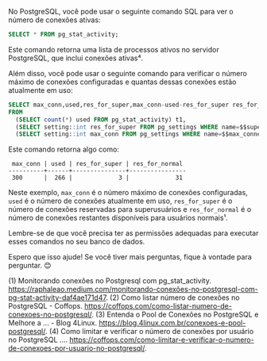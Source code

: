 No PostgreSQL, você pode usar o seguinte comando SQL para ver o número de conexões ativas:

```sql
SELECT * FROM pg_stat_activity;
```

Este comando retorna uma lista de processos ativos no servidor PostgreSQL, que inclui conexões ativas⁴.

Além disso, você pode usar o seguinte comando para verificar o número máximo de conexões configuradas e quantas dessas conexões estão atualmente em uso:

```sql
SELECT max_conn,used,res_for_super,max_conn-used-res_for_super res_for_normal
FROM  
  (SELECT count(*) used FROM pg_stat_activity) t1, 
  (SELECT setting::int res_for_super FROM pg_settings WHERE name=$$superuser_reserved_connections$$) t2, 
  (SELECT setting::int max_conn FROM pg_settings WHERE name=$$max_connections$$) t3
```

Este comando retorna algo como:

```
 max_conn | used | res_for_super | res_for_normal  
----------+------+---------------+---------------- 
 300      |  266 |             3 |             31 
```

Neste exemplo, `max_conn` é o número máximo de conexões configuradas, `used` é o número de conexões atualmente em uso, `res_for_super` é o número de conexões reservadas para superusuários e `res_for_normal` é o número de conexões restantes disponíveis para usuários normais¹.

Lembre-se de que você precisa ter as permissões adequadas para executar esses comandos no seu banco de dados.

Espero que isso ajude! Se você tiver mais perguntas, fique à vontade para perguntar. 😊

(1) Monitorando conexões no Postgresql com pg_stat_activity. https://raphaleao.medium.com/monitorando-conexões-no-postgresql-com-pg-stat-activity-daf4ae171d47.
(2) Como listar número de conexões no PostgreSQL - Coffops. https://coffops.com/como-listar-numero-de-conexoes-no-postgresql/.
(3) Entenda o Pool de Conexões no PostgreSQL e Melhore a ... - Blog 4Linux. https://blog.4linux.com.br/conexoes-e-pool-postgresql/.
(4) Como limitar e verificar o número de conexões por usuário no PostgreSQL .... https://coffops.com/como-limitar-e-verificar-o-numero-de-conexoes-por-usuario-no-postgresql/.